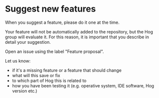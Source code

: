 # Suggest new features
When you suggest a feature, please do it one at the time.

Your feature will not be automatically added to the repository, but the Hog group will evaluate it. For this reason, it is important that you describe in detail your suggestion.

Open an issue using the label "Feature proposal".

Let us know: 

- if it's a missing feature or a feature that should change
- what will this save or fix
- to which part of Hog this is related to
- how you have been testing it (e.g. operative system, IDE software, Hog version etc.)
